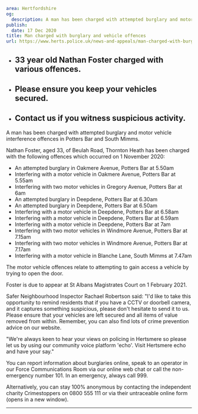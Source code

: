 ```yaml
area: Hertfordshire
og:
  description: A man has been charged with attempted burglary and motor vehicle interference offences in Potters Bar and South Mimms.
publish:
  date: 17 Dec 2020
title: Man charged with burglary and vehicle offences
url: https://www.herts.police.uk/news-and-appeals/man-charged-with-burglary-and-vehicle-offences-0994j
```

* ## 33 year old Nathan Foster charged with various offences.

 * ## Please ensure you keep your vehicles secured.

 * ## Contact us if you witness suspicious activity.

A man has been charged with attempted burglary and motor vehicle interference offences in Potters Bar and South Mimms.

Nathan Foster, aged 33, of Beulah Road, Thornton Heath has been charged with the following offences which occurred on 1 November 2020:

 * An attempted burglary in Oakmere Avenue, Potters Bar at 5.50am
 * Interfering with a motor vehicle in Oakmere Avenue, Potters Bar at 5.55am
 * Interfering with two motor vehicles in Gregory Avenue, Potters Bar at 6am
 * An attempted burglary in Deepdene, Potters Bar at 6.30am
 * An attempted burglary in Deepdene, Potters Bar at 6.50am
 * Interfering with a motor vehicle in Deepdene, Potters Bar at 6.58am
 * Interfering with a motor vehicle in Deepdene, Potters Bar at 6.59am
 * Interfering with a motor vehicle in Deepdene, Potters Bar at 7am
 * Interfering with two motor vehicles in Windmore Avenue, Potters Bar at 7.15am
 * Interfering with two motor vehicles in Windmore Avenue, Potters Bar at 7.17am
 * Interfering with a motor vehicle in Blanche Lane, South Mimms at 7.47am

The motor vehicle offences relate to attempting to gain access a vehicle by trying to open the door.

Foster is due to appear at St Albans Magistrates Court on 1 February 2021.

Safer Neighbourhood Inspector Rachael Robertson said: "I'd like to take this opportunity to remind residents that if you have a CCTV or doorbell camera, and it captures something suspicious, please don't hesitate to send it to us. Please ensure that your vehicles are left secured and all items of value removed from within. Remember, you can also find lots of crime prevention advice on our website.

"We're always keen to hear your views on policing in Hertsmere so please let us by using our community voice platform 'echo'. Visit Hertsmere echo and have your say."

You can report information about burglaries online, speak to an operator in our Force Communications Room via our online web chat or call the non-emergency number 101. In an emergency, always call 999.

Alternatively, you can stay 100% anonymous by contacting the independent charity Crimestoppers on 0800 555 111 or via their untraceable online form (opens in a new window).

** **
